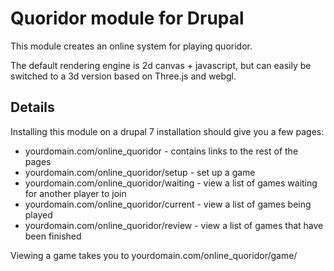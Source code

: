 Quoridor module for Drupal
==========================

This module creates an online system for playing quoridor.

The default rendering engine is 2d canvas + javascript, but can easily be switched to a 3d version based on Three.js and webgl.

Details
-------

Installing this module on a drupal 7 installation should give you a few pages:

* yourdomain.com/online_quoridor - contains links to the rest of the pages
* yourdomain.com/online_quoridor/setup - set up a game
* yourdomain.com/online_quoridor/waiting - view a list of games waiting for another player to join
* yourdomain.com/online_quoridor/current - view a list of games being played
* yourdomain.com/online_quoridor/review - view a list of games that have been finished

Viewing a game takes you to yourdomain.com/online_quoridor/game/<gameid>
